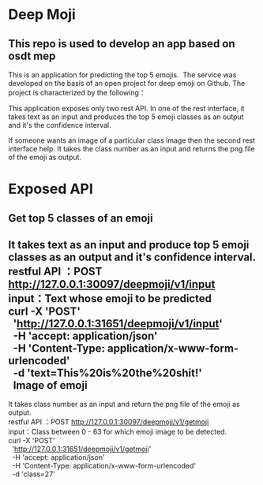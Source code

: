 Deep Moji
===
This repo is used to develop an app based on osdt mep
-----
This is an application for predicting the top 5 emojis.  The service was developed on the basis of an open project for deep emoji on Github. The project is characterized by the following：

This application exposes only two rest API. In one of the rest interface, it takes text as an input and produces the top 5 emoji classes as an output and it's the confidence interval.

If someone wants an image of a particular class image then the second rest interface help. It takes the class number as an input and returns the png file of the emoji as output.

Exposed API
===
Get top 5 classes of an emoji
-------
It takes text as an input and produce top 5 emoji classes as an output and it's confidence interval. <br>
restful API ：POST http://127.0.0.1:30097/deepmoji/v1/input<br>
input：Text whose emoji to be predicted<br>
curl -X 'POST' \
  'http://127.0.0.1:31651/deepmoji/v1/input' \
  -H 'accept: application/json' \
  -H 'Content-Type: application/x-www-form-urlencoded' \
  -d 'text=This%20is%20the%20shit!'<br>
  
Image of emoji
-----------
It takes class number as an input and return the png file of the emoji as output. <br>
restful API ：POST http://127.0.0.1:30097/deepmoji/v1/getmoji<br>
input：Class between 0 - 63 for which emoji image to be detected. <br>
curl -X 'POST' \
  'http://127.0.0.1:31651/deepmoji/v1/getmoji' \
  -H 'accept: application/json' \
  -H 'Content-Type: application/x-www-form-urlencoded' \
  -d 'class=27'
